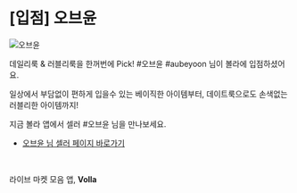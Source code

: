 # [입점] 오브윤

![오브윤](../../assets/marketing/dist/seller-aubeyoon.png)

데일리룩 & 러블리룩을 한꺼번에 Pick! #오브윤 #aubeyoon 님이 볼라에 입점하셨어요.

일상에서 부담없이 편하게 입을수 있는 베이직한 아이템부터, 데이트룩으로도 손색없는 러블리한 아이템까지!

지금 볼라 앱에서 셀러 #오브윤 님을 만나보세요.

- [오브윤 님 셀러 페이지 바로가기](volla://deeplink/seller/29)

<br>

라이브 마켓 모음 앱, **Volla**
